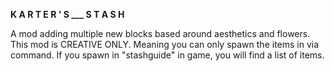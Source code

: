 **K A R T E R ' S ___ S T A S H**

A mod adding multiple new blocks based around aesthetics and flowers.
This mod is CREATIVE ONLY. Meaning you can only spawn the items in via command.
If you spawn in "stashguide" in game, you will find a list of items.
